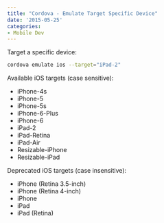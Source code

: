 ```yaml
---
title: "Cordova - Emulate Target Specific Device"
date: '2015-05-25'
categories:
- Mobile Dev
---
```


Target a specific device:

```bash
cordova emulate ios --target="iPad-2"
```

Available iOS targets (case sensitive):

 * iPhone-4s
 * iPhone-5
 * iPhone-5s
 * iPhone-6-Plus
 * iPhone-6
 * iPad-2
 * iPad-Retina
 * iPad-Air
 * Resizable-iPhone
 * Resizable-iPad

Deprecated iOS targets (case insensitive):

 * iPhone (Retina 3.5-inch)
 * iPhone (Retina 4-inch)
 * iPhone
 * iPad
 * iPad (Retina)
